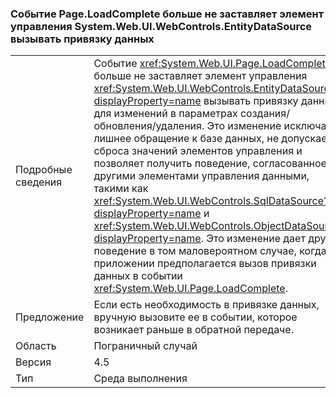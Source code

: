 ### <a name="pageloadcomplete-event-no-longer-causes-systemwebuiwebcontrolsentitydatasource-control-to-invoke-data-binding"></a>Событие Page.LoadComplete больше не заставляет элемент управления System.Web.UI.WebControls.EntityDataSource вызывать привязку данных

|   |   |
|---|---|
|Подробные сведения|Событие <xref:System.Web.UI.Page.LoadComplete> больше не заставляет элемент управления <xref:System.Web.UI.WebControls.EntityDataSource?displayProperty=name> вызывать привязку данных для изменений в параметрах создания/обновления/удаления. Это изменение исключает лишнее обращение к базе данных, не допускает сброса значений элементов управления и позволяет получить поведение, согласованное с другими элементами управления данными, такими как <xref:System.Web.UI.WebControls.SqlDataSource?displayProperty=name> и <xref:System.Web.UI.WebControls.ObjectDataSource?displayProperty=name>. Это изменение дает другое поведение в том маловероятном случае, когда в приложении предполагается вызов привязки данных в событии <xref:System.Web.UI.Page.LoadComplete>.|
|Предложение|Если есть необходимость в привязке данных, вручную вызовите ее в событии, которое возникает раньше в обратной передаче.|
|Область|Пограничный случай|
|Версия|4.5|
|Тип|Среда выполнения|

